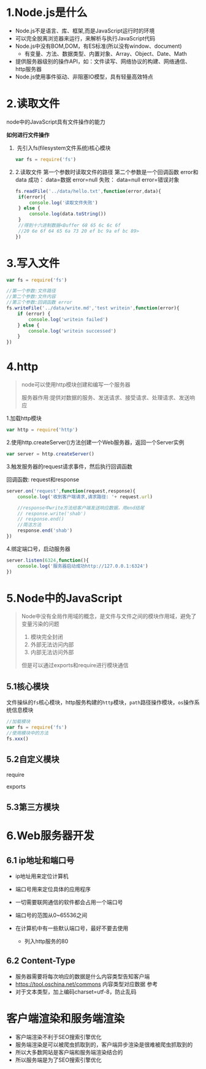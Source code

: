 # 1.Node.js是什么

- Node.js不是语言、库、框架,而是JavaScript运行时的环境
- 可以完全脱离浏览器来运行，来解析与执行JavaScript代码
- Node.js中没有BOM,DOM，有ES标准(所以没有window、document)
  - 有变量、方法、数据类型、内置对象、Array、Object、Date、Math
- 提供服务器级别的操作API，如：文件读写、网络协议的构建、网络通信、http服务器
- Node.js使用事件驱动、非阻塞IO模型，具有轻量高效特点





# 2.读取文件

node中的JavaScript具有文件操作的能力

**如何进行文件操作**

1. ​	先引入fs(filesystem文件系统)核心模块

   ```javascript
   var fs = require('fs')
   ```

2. 2.读取文件  第一个参数时读取文件的路径
   第二个参数是一个回调函数  error和data
   成功：  data=数据    error=null
   失败：  data=null   error=错误对象

   ```javascript
   fs.readFile('../data/hello.txt',function(error,data){
   	if(error){
   		console.log('读取文件失败')
   	} else {
   		console.log(data.toString())
   	}
   	//得到十六进制数据<Buffer 68 65 6c 6c 6f 
   	//20 6e 6f 64 65 6a 73 20 ef bc 9a ef bc 89>
   })
   ```

# 3.写入文件

```javascript
var fs = require('fs')

//第一个参数:文件路径
//第二个参数:文件内容
//第三个参数:回调函数 error
fs.writeFile('../data/write.md','test writein',function(error){
	if (error) {
		console.log('writein failed')
	} else {
		console.log('writein successed')
	}
})	
```



# 4.http

> node可以使用http模块创建和编写一个服务器
>
> 服务器作用:提供对数据的服务、发送请求、接受请求、处理请求、发送响应

1.加载http模块

```javascript
var http = require('http')
```

2.使用http.createServer()方法创建一个Web服务器，返回一个Server实例

```javascript
var server = http.createServer()
```

3.触发服务器的request请求事件，然后执行回调函数

   回调函数: request和response

```javascript
server.on('request',function(request,response){
    console.log('收到客户端请求,请求路径: '+ request.url)

    //response中write方法给客户端发送响应数据，用end结尾
    // response.write('shab')
    // response.end()
    //简洁方法
    response.end('shab')
})
```

4.绑定端口号，启动服务器

```javascript
server.listen(6324,function(){
    console.log('服务器启动成功http://127.0.0.1:6324')
})
```

# 5.Node中的JavaScript

> Node中没有全局作用域的概念，是文件与文件之间的模块作用域，避免了变量污染的问题
>
> 1. 模块完全封闭
> 2. 外部无法访问内部
> 3. 内部无法访问外部
>
> 但是可以通过exports和require进行模块通信

## 5.1核心模块

文件操纵的`fs`核心模块，http服务构建的`http`模块，`path`路径操作模块，`os`操作系统信息模块

```javascript
//加载模块
var fs = require('fs')
//使用模块中的方法
fs.xxx()
```

## 5.2自定义模块

require

exports

## 5.3第三方模块

# 6.Web服务器开发

## 6.1 ip地址和端口号

- ip地址用来定位计算机

- 端口号用来定位具体的应用程序
- 一切需要联网通信的软件都会占用一个端口号
- 端口号的范围从0~65536之间
- 在计算机中有一些默认端口号，最好不要去使用
  - 列入http服务的80

## 6.2 Content-Type

- 服务器需要将每次响应的数据是什么内容类型告知客户端
- https://tool.oschina.net/commons 内容类型对应数据   参考
- 对于文本类型，加上编码charset=utf-8，防止乱码

# 客户端渲染和服务端渲染

- 客户端渲染不利于SEO搜索引擎优化
- 服务端渲染是可以被爬虫抓取到的，客户端异步渲染是很难被爬虫抓取到的
- 所以大多数网站是客户端和服务端渲染结合的
- 所以服务端是为了SEO搜索引擎优化